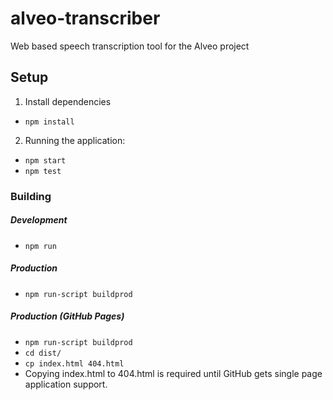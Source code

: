 # alveo-transcriber
Web based speech transcription tool for the Alveo project

## Setup 
1. Install dependencies
  - `npm install`

2. Running the application:
  - `npm start`
  - `npm test`

### Building
##### Development
- `npm run`

##### Production
- `npm run-script buildprod`

##### Production (GitHub Pages)
- `npm run-script buildprod`
- `cd dist/`
- `cp index.html 404.html`
- Copying index.html to 404.html is required until GitHub gets single page application support.
